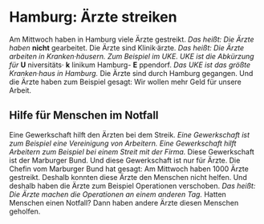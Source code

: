 # Hamburg: Ärzte streiken

Am Mittwoch haben in Hamburg viele Ärzte gestreikt. *Das heißt:* 
*Die Ärzte haben* **nicht** gearbeitet. Die Ärzte sind Klinik·ärzte. *Das heißt:* 
*Die Ärzte arbeiten in Kranken·häusern.* 
*Zum Beispiel im UKE.* 
*UKE ist die Abkürzung für* **U** niversitäts· **k** linikum Hamburg- **E** ppendorf. 
*Das UKE ist das größte Kranken·haus in Hamburg.* Die Ärzte sind durch Hamburg gegangen. Und die Ärzte haben zum Beispiel gesagt: Wir wollen mehr Geld für unsere Arbeit. 

## Hilfe für Menschen im Notfall
Eine Gewerkschaft hilft den Ärzten bei dem Streik. 
*Eine Gewerkschaft ist zum Beispiel eine Vereinigung von Arbeitern.* 
*Eine Gewerkschaft hilft Arbeitern zum Beispiel bei einem Streit mit der Firma.* Diese Gewerkschaft ist der Marburger Bund. Und diese Gewerkschaft ist nur für Ärzte. Die Chefin vom Marburger Bund hat gesagt: Am Mittwoch haben 1000 Ärzte gestreikt. Deshalb konnten diese Ärzte den Menschen nicht helfen. Und deshalb haben die Ärzte zum Beispiel Operationen verschoben. *Das heißt:* 
*Die Ärzte machen die Operationen an einem anderen Tag.* Hatten Menschen einen Notfall? Dann haben andere Ärzte diesen Menschen geholfen. 
